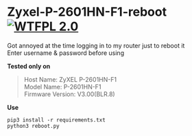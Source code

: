 # Zyxel-P-2601HN-F1-reboot [![WTFPL 2.0](https://img.shields.io/badge/License-WTFPL%202.0-lightgrey.svg?style=flat-square)](http://www.wtfpl.net)
Got annoyed at the time logging in to my router just to reboot it<br>
Enter username & password before using<br>

**Tested only on** <br>
> Host Name: 	ZyXEL P-2601HN-F1<br>
> Model Name: 	P-2601HN-F1<br>
> Firmware Version: 	V3.00(BLR.8)

**Use**
```shell
pip3 install -r requirements.txt
python3 reboot.py
```
